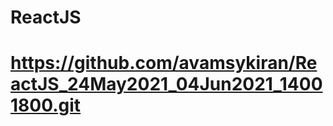 ReactJS
==============================================================================================
https://github.com/avamsykiran/ReactJS_24May2021_04Jun2021_14001800.git
==============================================================================================
